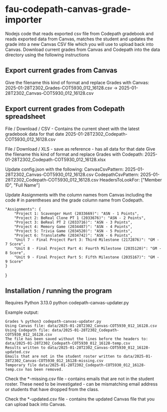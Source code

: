 # fau-codepath-canvas-grade-importer

Nodejs code that reads exported csv file from Codepath gradebook and reads exported data from Canvas, matches the student and updates the grade into a new Canvas CSV file which you will use to upload back into Canvas.  Download current grades from Canvas and Codepath into the data directory using the following instructions

## Export current grades from Canvas
Give the filename this kind of format and replace Grades with Canvas: 2025-01-28T2302_Grades-COT5930_012_16128.csv -> 2025-01-28T2302_Canvas-COT5930_012_16128.csv

## Export current grades from Codepath spreadsheet
File / Download / CSV -  Contains the current sheet with the latest gradebook data for that date
2025-01-28T2302_Codepath-COT5930_012_16128.csv

File / Download / XLS - save as reference - has all data for that date
Give the filename this kind of format and replace Grades with Codepath: 2025-01-28T2302_Codepath-COT5930_012_16128.xlsx

Update config.json with the following:
CanvasCsvPattern: 2025-01-28T2302_Canvas-COT5930_012_16128.csv
CodepathCsvPattern: 2025-01-28T2302_Codepath-COT5930_012_16128.csv
HeadersToLookFor: ["Member ID", "Full Name"]

Update Assignments with the column names from Canvas including the code # in parentheses and the grade column name from Codepath.

    "Assignments": {
        "Project 1: Scavenger Hunt (2033669)": "ASN - 1 Points",
        "Project 2: BeReal Clone PT 1 (2033676)": "ASN - 2 Points",
        "Project 3: BeReal PT 2 (2033716)": "ASN - 3 Points",
        "Project 4: Memory Game (2034487)": "ASN - 4 Points",
        "Project 5: Trivia Game (2034520)": "ASN - 5 Points",
        "Project 6: TranslateMe (2034742)": "ASN - 6 Points",
        "Unit 7 - Final Project Part 3: Third Milestone (2172876)": "GM - 7 Score",
        "Unit 8 - Final Project Part 4: Fourth Milestone (2035120)": "GM - 8 Score",
        "Unit 9 - Final Project Part 5: Fifth Milestone (2035167)": "GM - 9 Score"
    }
}

## Installation / running the program
Requires Python 3.13.0
python codepath-canvas-updater.py

Example output:

```
Grades % python3 codepath-canvas-updater.py
Using Canvas file: data/2025-01-28T2302_Canvas-COT5930_012_16128.csv
Using Codepath file: data/2025-01-28T2302_Codepath-COT5930_012_16128.csv
The file has been saved without the lines before the headers to: data/2025-01-28T2302_Codepath-COT5930_012_16128-temp.csv
Results written to data/2025-01-28T2302_Canvas-COT5930_012_16128-updated.csv
Emails that are not in the student roster written to data/2025-01-28T2302_Canvas-COT5930_012_16128-missing.csv
Temporary file data/2025-01-28T2302_Codepath-COT5930_012_16128-temp.csv has been removed.
```

Check the *-missing.csv file - contains emails that are not in the student roster.  These need to be investigated - can be mismatching email address or students that have dropped from the class.

Check the *-updated.csv file - contains the updated Canvas file that you can upload back into Canvas.
